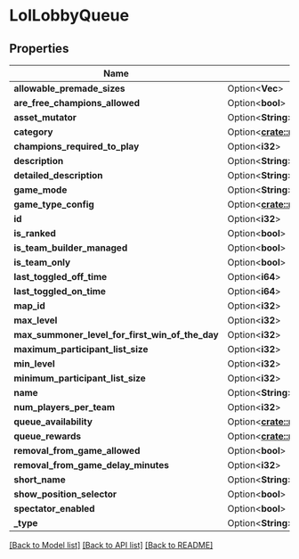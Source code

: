 # LolLobbyQueue

## Properties

Name | Type | Description | Notes
------------ | ------------- | ------------- | -------------
**allowable_premade_sizes** | Option<**Vec<i32>**> |  | [optional]
**are_free_champions_allowed** | Option<**bool**> |  | [optional]
**asset_mutator** | Option<**String**> |  | [optional]
**category** | Option<[**crate::models::LolLobbyQueueGameCategory**](LolLobbyQueueGameCategory.md)> |  | [optional]
**champions_required_to_play** | Option<**i32**> |  | [optional]
**description** | Option<**String**> |  | [optional]
**detailed_description** | Option<**String**> |  | [optional]
**game_mode** | Option<**String**> |  | [optional]
**game_type_config** | Option<[**crate::models::LolLobbyQueueGameTypeConfig**](LolLobbyQueueGameTypeConfig.md)> |  | [optional]
**id** | Option<**i32**> |  | [optional]
**is_ranked** | Option<**bool**> |  | [optional]
**is_team_builder_managed** | Option<**bool**> |  | [optional]
**is_team_only** | Option<**bool**> |  | [optional]
**last_toggled_off_time** | Option<**i64**> |  | [optional]
**last_toggled_on_time** | Option<**i64**> |  | [optional]
**map_id** | Option<**i32**> |  | [optional]
**max_level** | Option<**i32**> |  | [optional]
**max_summoner_level_for_first_win_of_the_day** | Option<**i32**> |  | [optional]
**maximum_participant_list_size** | Option<**i32**> |  | [optional]
**min_level** | Option<**i32**> |  | [optional]
**minimum_participant_list_size** | Option<**i32**> |  | [optional]
**name** | Option<**String**> |  | [optional]
**num_players_per_team** | Option<**i32**> |  | [optional]
**queue_availability** | Option<[**crate::models::LolLobbyQueueAvailability**](LolLobbyQueueAvailability.md)> |  | [optional]
**queue_rewards** | Option<[**crate::models::LolLobbyQueueReward**](LolLobbyQueueReward.md)> |  | [optional]
**removal_from_game_allowed** | Option<**bool**> |  | [optional]
**removal_from_game_delay_minutes** | Option<**i32**> |  | [optional]
**short_name** | Option<**String**> |  | [optional]
**show_position_selector** | Option<**bool**> |  | [optional]
**spectator_enabled** | Option<**bool**> |  | [optional]
**_type** | Option<**String**> |  | [optional]

[[Back to Model list]](../README.md#documentation-for-models) [[Back to API list]](../README.md#documentation-for-api-endpoints) [[Back to README]](../README.md)


